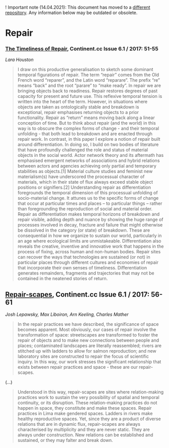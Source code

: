 ! Important note (14.04.2021): This document has moved to a [different repository](https://github.com/reuse-city/lab/). Any information below may be outdated or obsolete.

# Repair

### [The Timeliness of Repair](https://web.archive.org/web/20200716125108/http://www.continentcontinent.cc/index.php/continent/article/view/280), Continent.cc  Issue 6.1 / 2017: 51-55

_Lara Houston_

> I draw on this productive generalisation to sketch some dominant temporal figurations of repair. The term “repair” comes from the Old French word “reparer”, and the Latin word “reparare”. The prefix “re” means “back” and the root “parare” to “make ready”. In repair we are bringing objects back to readiness. Repair restores degrees of past capacity for present and future use. This reflexive temporal tension is written into the heart of the term. However, in situations where objects are taken as ontologically stable and breakdown is exceptional, repair emphasises returning objects to a prior functionality. Repair as “return” means moving back along a linear conception of time. But to think about repair (and the world) in this way is to obscure the complex forms of change - and their temporal unfolding - that both lead to breakdown and are enacted through repair work.
> In contrast, in this paper I explore a notion of repair built around differentiation. In doing so, I build on two bodies of literature that have profoundly challenged the role and status of material objects in the social world. Actor network theory and its aftermath has emphasised emergent networks of associations and hybrid relations between actors and agencies achieving only partial and temporary stabilities as objects.[1] Material culture studies and feminist new materialism(s) have underscored the processual character of materials, which in their state of flux always exceed stable object positions or signifiers.[2]
> Understanding repair as differentiation foregrounds the temporal dimension of this processual unfolding of socio-material change. It attunes us to the specific forms of change that occur at particular times and places – to particular things – rather than foregrounding the reproduction of social and material order. Repair as differentiation makes temporal horizons of breakdown and repair visible, adding depth and nuance by showing the huge range of processes involved in decay, fracture and failure that might otherwise be dissolved in the category (or state) of breakdown. These are consequential in how we organize to sustain our world, particularly in an age where ecological limits are unmistakeable. Differentiation also reveals the creative, inventive and innovative work that happens in the process of fixing, across human and non-human bodies. Repair sites can recover the ways that technologies are sustained (or not) in particular places through different cultures and economies of repair that incorporate their own senses of timeliness. Differentiation generates remainders, fragments and trajectories that may not be contained in the neatened stories of return.

## [Repair-scapes](https://web.archive.org/web/20200718124728/http://www.continentcontinent.cc/index.php/continent/article/view/281), Continent.cc Issue 6.1 / 2017: 56-61

_Josh Lepawsky, Max Liboiron, Arn Keeling, Charles Mather_

> In the repair practices we have described, the significance of space becomes apparent.  Most obviously, our cases of repair involve the transformation of space: streetscapes are transformed to foster the repair of objects and to make new connections between people and places; contaminated landscapes are literally reassembled; rivers are stitched up with ladders to allow for salmon reproduction; and new laboratory sites are constructed to repair the focus of scientific inquiry. In this way, our work stresses the significant relationship that exists between repair practices and space - these are our repair-scapes.

(...)

> Understood in this way, repair-scapes are sites where relation-making practices work to sustain the very possibility of spatial and temporal continuity, or its disruption. These relation-making practices do not happen in space, they constitute and make these spaces. Repair practices in Lima make gendered spaces. Ladders in rivers make healthy reproductive spaces. Yet, since they are a product of diverse relations that are in dynamic flux, repair-scapes are always characterised by multiplicity and they are never static. They are always under construction. New relations can be established and sustained, or they may falter and break down.
